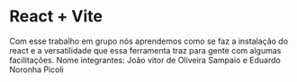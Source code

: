 # React + Vite

Com esse trabalho em grupo nós aprendemos como se faz a instalação do react e a versatilidade que essa ferramenta traz para gente com algumas facilitações.
Nome integrantes: João vitor de Oliveira Sampaio e Eduardo Noronha Picoli
